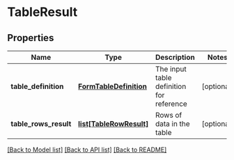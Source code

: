 # TableResult

## Properties
Name | Type | Description | Notes
------------ | ------------- | ------------- | -------------
**table_definition** | [**FormTableDefinition**](FormTableDefinition.md) | The input table definition for reference | [optional] 
**table_rows_result** | [**list[TableRowResult]**](TableRowResult.md) | Rows of data in the table | [optional] 

[[Back to Model list]](../README.md#documentation-for-models) [[Back to API list]](../README.md#documentation-for-api-endpoints) [[Back to README]](../README.md)


